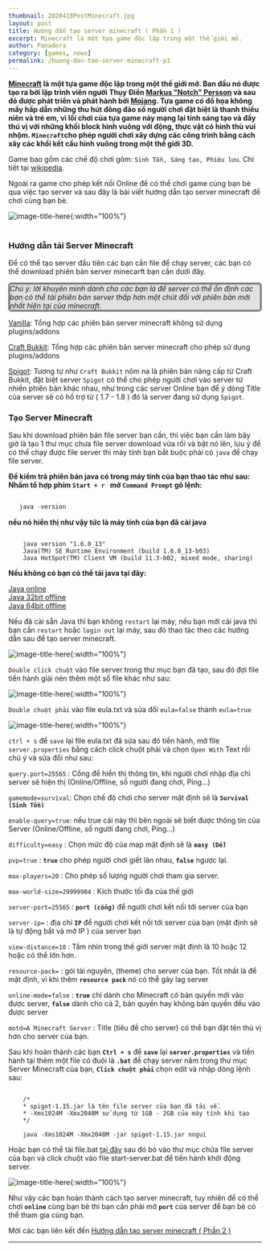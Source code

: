 ```yaml
---
thumbnail: 2020418PostMinecraft.jpg
layout: post
title: Hướng dẫn tạo server minecraft ( Phần 1 )
excerpt: Minecraft là một tựa game độc lập trong một thế giới mở.
author: Panadora
category: [games, news]
permalink: /huong-dan-tao-server-minecraft-p1
---
```


**[Minecraft](https://vi.wikipedia.org/wiki/Minecraft) là một tựa game độc lập trong một thế giới mở. Ban đầu nó được tạo ra bởi lập trình viên người Thụy Điển [Markus "Notch" Persson](https://vi.wikipedia.org/wiki/Markus_%22Notch%22_Persson) và sau đó được phát triển và phát hành bởi [Mojang](https://vi.wikipedia.org/wiki/Mojang). Tựa game có đồ họa không mấy hấp dẫn những thu hút đông đảo số người chơi đặt biệt là thanh thiếu niên và trẻ em, vì lối chơi của tựa game này mạng lại tính sáng tạo và đầy thú vị với những khối block hình vuông với động, thực vật có hình thù vui nhộm. ``Minecraft``cho phép người chơi xây dựng các công trình bằng cách xây các khối kết cấu hình vuông trong một thế giới 3D.**

Game bao gồm các chế độ chơi gôm: `Sinh Tồn, Sáng tạo, Phiêu lưu`. Chi tiết tại [wikipedia](https://vi.wikipedia.org/wiki/Minecraft).

Ngoài ra game cho phép kết nối Online để có thể chơi game cùng bạn bè qua việc tạo server và sau đây là bài viết hướng dẫn tạo server minecraft để chơi cùng bạn bè.


![image-title-here]({{baseurl}}/image/2020418CreateServerMinecraft.jpg){:width="100%"}<br><br>

<h3 style="font-weight: bold;">Hướng dẫn tải Server Minecraft</h3>

Để có thể tạo server đầu tiên các bạn cần file để chạy server, các bạn có thể download phiên bản server minecarft bạn cần dưới đây.

<p style="border: 3px double #242424; background: #dddd; font-style: italic; border-radius: 5px;">Chú ý: lời khuyên mình  dành cho các bạn là để server có thể ổn định các bạn có thể tải phiên bản server thấp hơn một chút đối với phiên bản mới nhất hiện tại của minecraft.</p>

[Vanilla](https://getbukkit.org/download/vanilla): Tổng hợp các phiên bản server minecraft không sử dụng plugins/addons

[Craft Bukkit](https://getbukkit.org/download/craftbukkit): Tổng hợp các phiên bản server minecraft cho phép sử dụng plugins/addons

[Spigot](https://getbukkit.org/download/spigot): Tương tự như `Craft Bukkit` nôm na là phiên bản nâng cấp từ Craft Bukkit, đặt biệt server `Spigot` có thể cho phép người chơi vào server từ nhiền phiên bản khác nhau, như trong các server Online bạn để ý dòng Title của server sẽ có hổ trợ từ ( 1.7 - 1.8 ) đó là server đang sử dụng `Spigot`.

<h3 style="font-weight: bold;">Tạo Server Minecraft</h3>

Sau khi download phiên bản file server bạn cần, thì việc bạn cần làm bây giờ là tạo 1 thư mục chưa file server download vừa rồi và bật nó lên, lưu ý để có thể chạy được file server thì máy tính bạn bắt buộc phải có `java` để chạy file server.

**Để kiểm trả phiên bản java có trong máy tính của bạn thao tác như sau: Nhấm tổ hợp phím `Start + r ` mở `Command Prompt` gõ lệnh:**

```js

   java -version

```

**nếu nó hiển thị như vậy tức là máy tính của bạn đã cài java**

```console

	java version "1.6.0_13"
	Java(TM) SE Runtime Environment (build 1.6.0_13-b03)
	Java HotSpot(TM) Client VM (build 11.3-b02, mixed mode, sharing)

```

**Nếu không có bạn có thể tải java tại đây:**

[Java online](https://javadl.oracle.com/webapps/download/AutoDL?BundleId=242057_3d5a2bb8f8d4428bbe94aed7ec7ae784)<br>
[Java 32bit offline](https://javadl.oracle.com/webapps/download/AutoDL?BundleId=242058_3d5a2bb8f8d4428bbe94aed7ec7ae784)<br>
[Java 64bit offline](https://javadl.oracle.com/webapps/download/AutoDL?BundleId=242060_3d5a2bb8f8d4428bbe94aed7ec7ae784)

Nếu đã cài sẵn Java thì bạn không `restart` lại máy, nếu bạn mới cài java thì bạn cần `restart` hoặc `login out` lại máy, sau đó thao tác theo các hướng dẫn sau để tạo server minecraft.

![image-title-here]({{baseurl}}/image/minecraft-folder-1.png){:width="100%"}

`Double click chuột` vào file server trong thư mục bạn đã tạo, sau đó đợi file tiến hành giải nén thêm một số file khác như sau:

![image-title-here]({{baseurl}}/image/minecraft-folder-2.png){:width="100%"}

`Double chuột phải` vào file eula.txt và sửa đổi `eula=false` thành `eula=true`

![image-title-here]({{baseurl}}/image/minecraft-eula-text.png){:width="100%"}

`ctrl + s` để `save` lại file eula.txt đã sửa sau đó tiền hành, mở file `server.properties` bằng cách click chuột phải và chọn `Open With` Text rồi chú ý và sửa đổi như sau:

`query.port=25565` : Cổng để hiển thị thông tin, khi người chơi nhập địa chỉ server sẽ hiện thị (Online/Offline, số người đang chơi, Ping…)

`gamemode=survival`: Chọn chế độ chơi cho server mặt định sẽ là **`Survival (Sinh Tồn)`**

`enable-query=true`: nếu true cái này thì bên ngoài sẽ biết được thông tin của Server (Online/Offline, số người đang chơi, Ping…)

`difficulty=easy` : Chọn mức độ của map mặt định sẽ là **`easy (Dễ)`**

`pvp=true` : **`true`** cho phép người chơi giết lân nhau, **`false`** ngược lại.

`max-players=20` : Cho phép số lượng người chơi tham gia server.

`max-world-size=29999984` : Kích thước tối đa của thế giới 

`server-port=25565` : **`port (cổng)`** để người chơi kết nối tới server của bạn

`server-ip=` : địa chỉ **`IP`** để người chơi kết nối tới server của bạn (mặt định sẽ là tự động bắt và mở IP ) của server bạn

`view-distance=10` : Tầm nhìn trong thế giới server mặt định là 10 hoặc 12 hoặc có thể lớn hơn.

`resource-pack=` : gói tài nguyên, (theme) cho server của bạn. Tốt nhất là để mặt định, vì khi thêm **`resource pack`** nó có thể gây lag server

`online-mode=false` : **`true`** chỉ dành cho Minecraft có bản quyền mới vào được server, **`false`** dành cho cả 2, bản quyền hay không bản quyền đều vào được server

`motd=A Minecraft Server` : Title (tiêu đề cho server) có thể bạn đặt tên thú vị hơn cho server của bạn.

Sau khi hoàn thành các bạn **`Ctrl + s`** để **`save`** lại **`server.properties`** và tiến hành tại thêm một file có đuôi là **`.bat`** để chạy server năm trong thư mục Server Minecraft của bạn, **`Click chuột phải`** chọn edit và nhập dòng lệnh sau:

```terminal

	/* 
	* spigot-1.15.jar là tên file server của bạn đã tải về.
	* -Xms1024M -Xmx2048M sử dụng từ 1GB - 2GB của máy tính khi tạo
	*/

	java -Xms1024M -Xmx2048M -jar spigot-1.15.jar nogui

```

Hoặc bạn có thể tải file.bat [tại đây](https://www.mediafire.com/file/z32ejk3b13q4nwz/start-server.bat/file) sau đó bỏ vào thư mục chứa file server của bạn và click chuột vào file start-server.bat để tiến hành khởi động server.

![image-title-here]({{baseurl}}/image/minecraft-file-server.png){:width="100%"}

Như vậy các bạn hoàn thành cách tạo server minecraft, tuy nhiên để có thể chơi **`online`** cùng bạn bè thì bạn cần phải mở **`port`** của server để bạn bè có thể tham gia cùng bạn. 

Mời các bạn liên kết đến [Hướng dẫn tạo server minecraft ( Phần 2 )]({{baseurl}}/huong-dan-tao-server-minecraft-p2.html)

<hr>
